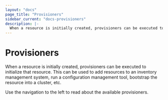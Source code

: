 ```yaml
---
layout: "docs"
page_title: "Provisioners"
sidebar_current: "docs-provisioners"
description: |-
  When a resource is initially created, provisioners can be executed to initialize that resource. This can be used to add resources to an inventory management system, run a configuration management tool, bootstrap the resource into a cluster, etc.
---
```


# Provisioners

When a resource is initially created, provisioners can be executed to
initialize that resource. This can be used to add resources to an inventory
management system, run a configuration management tool, bootstrap the
resource into a cluster, etc.

Use the navigation to the left to read about the available provisioners.

